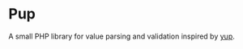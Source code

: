 # Pup

  A small PHP library for value parsing and validation inspired by [yup](https://github.com/jquense/yup).
